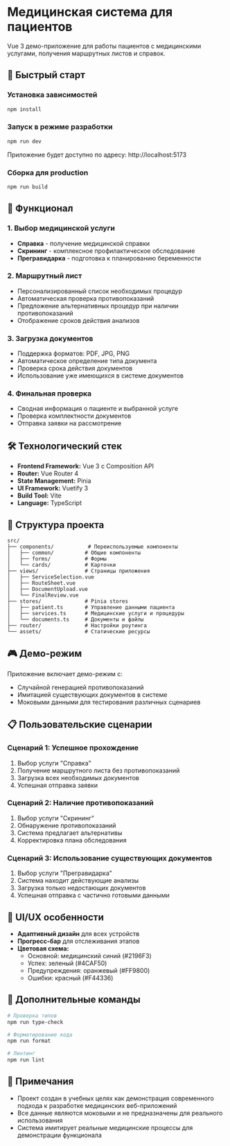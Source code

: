 # Медицинская система для пациентов

Vue 3 демо-приложение для работы пациентов с медицинскими услугами, получения маршрутных листов и справок.

## 🚀 Быстрый старт

### Установка зависимостей
```bash
npm install
```

### Запуск в режиме разработки
```bash
npm run dev
```

Приложение будет доступно по адресу: http://localhost:5173

### Сборка для production
```bash
npm run build
```

## 📱 Функционал

### 1. Выбор медицинской услуги
- **Справка** - получение медицинской справки
- **Скрининг** - комплексное профилактическое обследование  
- **Прегравидарка** - подготовка к планированию беременности

### 2. Маршрутный лист
- Персонализированный список необходимых процедур
- Автоматическая проверка противопоказаний
- Предложение альтернативных процедур при наличии противопоказаний
- Отображение сроков действия анализов

### 3. Загрузка документов
- Поддержка форматов: PDF, JPG, PNG
- Автоматическое определение типа документа
- Проверка срока действия документов
- Использование уже имеющихся в системе документов

### 4. Финальная проверка
- Сводная информация о пациенте и выбранной услуге
- Проверка комплектности документов
- Отправка заявки на рассмотрение

## 🛠 Технологический стек

- **Frontend Framework:** Vue 3 с Composition API
- **Router:** Vue Router 4
- **State Management:** Pinia
- **UI Framework:** Vuetify 3
- **Build Tool:** Vite
- **Language:** TypeScript

## 📁 Структура проекта

```
src/
├── components/           # Переиспользуемые компоненты
│   ├── common/          # Общие компоненты
│   ├── forms/           # Формы
│   └── cards/           # Карточки
├── views/               # Страницы приложения
│   ├── ServiceSelection.vue
│   ├── RouteSheet.vue
│   ├── DocumentUpload.vue
│   └── FinalReview.vue
├── stores/              # Pinia stores
│   ├── patient.ts       # Управление данными пациента
│   ├── services.ts      # Медицинские услуги и процедуры
│   └── documents.ts     # Документы и файлы
├── router/              # Настройки роутинга
└── assets/              # Статические ресурсы
```

## 🎮 Демо-режим

Приложение включает демо-режим с:
- Случайной генерацией противопоказаний
- Имитацией существующих документов в системе
- Моковыми данными для тестирования различных сценариев

## 📋 Пользовательские сценарии

### Сценарий 1: Успешное прохождение
1. Выбор услуги "Справка"
2. Получение маршрутного листа без противопоказаний
3. Загрузка всех необходимых документов
4. Успешная отправка заявки

### Сценарий 2: Наличие противопоказаний
1. Выбор услуги "Скрининг" 
2. Обнаружение противопоказаний
3. Система предлагает альтернативы
4. Корректировка плана обследования

### Сценарий 3: Использование существующих документов
1. Выбор услуги "Прегравидарка"
2. Система находит действующие анализы
3. Загрузка только недостающих документов
4. Успешная отправка с частично готовыми данными

## 🎨 UI/UX особенности

- **Адаптивный дизайн** для всех устройств
- **Прогресс-бар** для отслеживания этапов
- **Цветовая схема:**
  - Основной: медицинский синий (#2196F3)
  - Успех: зеленый (#4CAF50)
  - Предупреждения: оранжевый (#FF9800)
  - Ошибки: красный (#F44336)

## 🔧 Дополнительные команды

```bash
# Проверка типов
npm run type-check

# Форматирование кода
npm run format

# Линтинг
npm run lint
```

## 📝 Примечания

- Проект создан в учебных целях как демонстрация современного подхода к разработке медицинских веб-приложений
- Все данные являются моковыми и не предназначены для реального использования
- Система имитирует реальные медицинские процессы для демонстрации функционала
